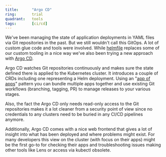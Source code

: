```yaml
---
title:      "Argo CD"
ring:       trial
quadrant:   tools
tags:       [ci/cd]
---
```


We've been managing the state of application deployments in YAML files via Git repositories in the past. But we still
wouldn't call this GitOps. A lot of custom glue code and tools were involved.
While [helmfile](https://github.com/roboll/helmfile) replaces some of our custom tooling in a nice way we've also been
trying a new approach with [Argo CD](https://argoproj.github.io/cd/).

Argo CD watches Git repositories continuously and makes sure the state defined there is applied to the Kubernetes
cluster. It introduces a couple of CRDs including one representing a Helm deployment. Using
an "[app of apps](https://argo-cd.readthedocs.io/en/stable/operator-manual/cluster-bootstrapping/#app-of-apps-pattern)"
pattern you can bundle multiple apps together and use existing Git workflows (branching, tagging, PR) to manage releases
to your various stages.

Also, the fact the Argo CD only needs read-only access to the Git repositories makes it a lot cleaner from a security
point of view since no credentials to any clusters need to be buried in any CI/CD pipelines anymore.

Additionally, Argo CD comes with a nice web frontend that gives a lot of insight into what has been deployed and where
problems might exist. For many developers this view on the cluster (with focus on their apps) might be the first go-to
for checking their apps and troubleshooting issues making other tools like Lens or access via kubectl obsolete.
